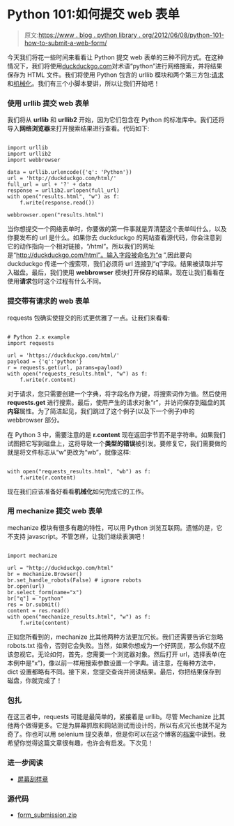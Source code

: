# Python 101:如何提交 web 表单

> 原文:[https://www . blog . python library . org/2012/06/08/python-101-how-to-submit-a-web-form/](https://www.blog.pythonlibrary.org/2012/06/08/python-101-how-to-submit-a-web-form/)

今天我们将花一些时间来看看让 Python 提交 web 表单的三种不同方式。在这种情况下，我们将使用[duckduckgo.com](http://duckduckgo.com/)对术语“python”进行网络搜索，并将结果保存为 HTML 文件。我们将使用 Python 包含的 urllib 模块和两个第三方包:[请求](http://docs.python-requests.org/en/latest/)和[机械化](http://wwwsearch.sourceforge.net/mechanize/)。我们有三个小脚本要讲，所以让我们开始吧！

### 使用 urllib 提交 web 表单

我们将从 **urllib** 和 **urllib2** 开始，因为它们包含在 Python 的标准库中。我们还将导入**网络浏览器**来打开搜索结果进行查看。代码如下:

```

import urllib
import urllib2
import webbrowser

data = urllib.urlencode({'q': 'Python'})
url = 'http://duckduckgo.com/html/'
full_url = url + '?' + data
response = urllib2.urlopen(full_url)
with open("results.html", "w") as f:
    f.write(response.read())

webbrowser.open("results.html")

```

当你想提交一个网络表单时，你要做的第一件事就是弄清楚这个表单叫什么，以及你要发布的 url 是什么。如果你去 duckduckgo 的网站查看源代码，你会注意到它的动作指向一个相对链接，“/html”。所以我们的网址是“http://duckduckgo.com/html”。输入字段被命名为“q ”,因此要向 duckduckgo 传递一个搜索项，我们必须将 url 连接到“q”字段。结果被读取并写入磁盘。最后，我们使用 **webbrowser** 模块打开保存的结果。现在让我们看看在使用**请求**包时这个过程有什么不同。

### 提交带有请求的 web 表单

requests 包确实使提交的形式更优雅了一点。让我们来看看:

```

# Python 2.x example
import requests

url = 'https://duckduckgo.com/html/'
payload = {'q':'python'}
r = requests.get(url, params=payload)
with open("requests_results.html", "w") as f:
    f.write(r.content)

```

对于请求，您只需要创建一个字典，将字段名作为键，将搜索词作为值。然后使用 **requests.get** 进行搜索。最后，使用产生的请求对象“r”，并访问保存到磁盘的其**内容**属性。为了简洁起见，我们跳过了这个例子(以及下一个例子)中的 webbrowser 部分。

在 Python 3 中，需要注意的是 **r.content** 现在返回字节而不是字符串。如果我们试图把它写到磁盘上，这将导致一个**类型的错误**被引发。要修复它，我们需要做的就是将文件标志从“w”更改为“wb”，就像这样:

```

with open("requests_results.html", "wb") as f:
    f.write(r.content)

```

现在我们应该准备好看看**机械化**如何完成它的工作。

### 用 mechanize 提交 web 表单

mechanize 模块有很多有趣的特性，可以用 Python 浏览互联网。遗憾的是，它不支持 javascript。不管怎样，让我们继续表演吧！

```

import mechanize

url = "http://duckduckgo.com/html"
br = mechanize.Browser()
br.set_handle_robots(False) # ignore robots
br.open(url)
br.select_form(name="x")
br["q"] = "python"
res = br.submit()
content = res.read()
with open("mechanize_results.html", "w") as f:
    f.write(content)

```

正如您所看到的，mechanize 比其他两种方法更加冗长。我们还需要告诉它忽略 robots.txt 指令，否则它会失败。当然，如果你想成为一个好网民，那么你就不应该忽视它。无论如何，首先，您需要一个浏览器对象。然后打开 url，选择表单(在本例中是“x”)，像以前一样用搜索参数设置一个字典。请注意，在每种方法中，dict 设置都略有不同。接下来，您提交查询并阅读结果。最后，你把结果保存到磁盘，你就完成了！

### 包扎

在这三者中，requests 可能是最简单的，紧接着是 urllib。尽管 Mechanize 比其他两个做得更多。它是为屏幕抓取和网站测试而设计的，所以有点冗长也就不足为奇了。你也可以用 selenium 提交表单，但是你可以在这个博客的[档案](https://www.blog.pythonlibrary.org/2012/05/06/website-automation-with-python-firefox-and-selenium/)中读到。我希望你觉得这篇文章很有趣，也许会有启发。下次见！

### 进一步阅读

*   [屏幕刮样章](http://rhodesmill.org/brandon/chapters/screen-scraping/)

### 源代码

*   [form_submission.zip](https://www.blog.pythonlibrary.org/wp-content/uploads/2012/06/form_submission.zip)